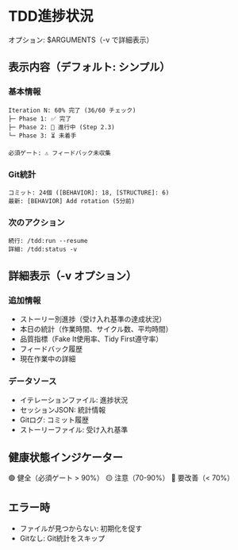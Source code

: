 # TDD進捗状況

オプション: $ARGUMENTS（-v で詳細表示）

## 表示内容（デフォルト: シンプル）

### 基本情報
```
Iteration N: 60% 完了 (36/60 チェック)
├─ Phase 1: ✅ 完了
├─ Phase 2: 🔄 進行中 (Step 2.3)
└─ Phase 3: ⏳ 未着手

必須ゲート: ⚠️ フィードバック未収集
```

### Git統計
```
コミット: 24個 ([BEHAVIOR]: 18, [STRUCTURE]: 6)
最新: [BEHAVIOR] Add rotation (5分前)
```

### 次のアクション
```
続行: /tdd:run --resume
詳細: /tdd:status -v
```

## 詳細表示（-v オプション）

### 追加情報
- ストーリー別進捗（受け入れ基準の達成状況）
- 本日の統計（作業時間、サイクル数、平均時間）
- 品質指標（Fake It使用率、Tidy First遵守率）
- フィードバック履歴
- 現在作業中の詳細

### データソース
- イテレーションファイル: 進捗状況
- セッションJSON: 統計情報
- Gitログ: コミット履歴
- ストーリーファイル: 受け入れ基準

## 健康状態インジケーター

🟢 健全（必須ゲート > 90%）
🟡 注意（70-90%）
🔴 要改善（< 70%）

## エラー時
- ファイルが見つからない: 初期化を促す
- Gitなし: Git統計をスキップ
